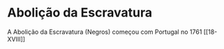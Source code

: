 # Abolição da Escravatura

A Abolição da Escravatura (Negros) começou com Portugal no 1761 [[18-XVIII]]
